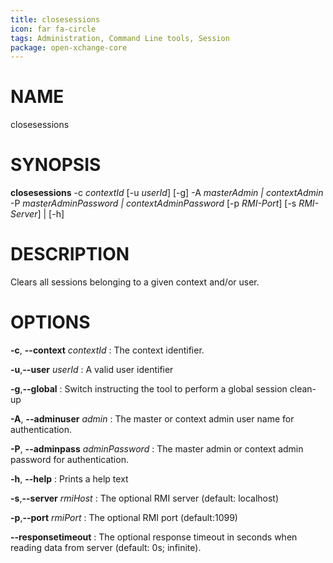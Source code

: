 ```yaml
---
title: closesessions
icon: far fa-circle
tags: Administration, Command Line tools, Session
package: open-xchange-core
---
```


# NAME

closesessions

# SYNOPSIS

**closesessions** -c *contextId* [-u *userId*] [-g] -A *masterAdmin | contextAdmin* -P *masterAdminPassword |
                     contextAdminPassword* [-p *RMI-Port*] [-s *RMI-Server*] | [-h]                          

# DESCRIPTION

Clears all sessions belonging to a given context and/or user.

# OPTIONS

**-c**, **--context** *contextId*
: The context identifier.

**-u**,**--user** *userId*
: A valid user identifier

 **-g**,**--global**
: Switch instructing the tool to perform a global session clean-up

**-A**, **--adminuser** *admin*
: The master or context admin user name for authentication.

**-P**, **--adminpass** *adminPassword*
: The master admin or context admin password for authentication.

**-h**, **--help**
: Prints a help text

**-s**,**--server** *rmiHost*
: The optional RMI server (default: localhost)

**-p**,**--port** *rmiPort*
: The optional RMI port (default:1099)

**--responsetimeout**
: The optional response timeout in seconds when reading data from server (default: 0s; infinite).

